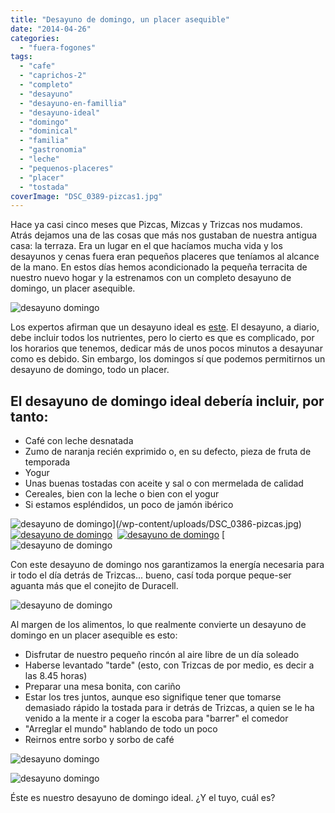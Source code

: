 ```yaml
---
title: "Desayuno de domingo, un placer asequible"
date: "2014-04-26"
categories:
  - "fuera-fogones"
tags:
  - "cafe"
  - "caprichos-2"
  - "completo"
  - "desayuno"
  - "desayuno-en-famillia"
  - "desayuno-ideal"
  - "domingo"
  - "dominical"
  - "familia"
  - "gastronomia"
  - "leche"
  - "pequenos-placeres"
  - "placer"
  - "tostada"
coverImage: "DSC_0389-pizcas1.jpg"
---
```


Hace ya casi cinco meses que Pizcas, Mizcas y Trizcas nos mudamos. Atrás dejamos una de las cosas que más nos gustaban de nuestra antigua casa: la terraza. Era un lugar en el que hacíamos mucha vida y los desayunos y cenas fuera eran pequeños placeres que teníamos al alcance de la mano. En estos días hemos acondicionado la pequeña terracita de nuestro nuevo hogar y la estrenamos con un completo desayuno de domingo, un placer asequible.

![desayuno domingo](images/DSC_0399-pizcas.jpg)

Los expertos afirman que un desayuno ideal es [este](http://www.elpais.com.uy/vida-actual/que-debe-tener-un-desayuno-para-ser-saludable-y-ademas-nutritivo.html "El desayuno ideal"). El desayuno, a diario, debe incluir todos los nutrientes, pero lo cierto es que es complicado, por los horarios que tenemos, dedicar más de unos pocos minutos a desayunar como es debido. Sin embargo, los domingos sí que podemos permitirnos un desayuno de domingo, todo un placer.

## El desayuno de domingo ideal debería incluir, por tanto:

- Café con leche desnatada
- Zumo de naranja recién exprimido o, en su defecto, pieza de fruta de temporada
- Yogur
- Unas buenas tostadas con aceite y sal o con mermelada de calidad
- Cereales, bien con la leche o bien con el yogur
- Si estamos espléndidos, un poco de jamón ibérico

![desayuno de domingo](images/DSC_0386-pizcas-300x199.jpg)](/wp-content/uploads/DSC_0386-pizcas.jpg) [![desayuno de domingo](images/DSC_0390-pizcas-300x199.jpg)](/wp-content/uploads/DSC_0390-pizcas.jpg)  [![desayuno de domingo](images/DSC_0392-pizcas-300x199.jpg)](/wp-content/uploads/DSC_0392-pizcas.jpg) [![desayuno de domingo](images/DSC_0383-pizcas-300x199.jpg)

Con este desayuno de domingo nos garantizamos la energía necesaria para ir todo el día detrás de Trizcas... bueno, casí toda porque peque-ser aguanta más que el conejito de Duracell.

![desayuno de domingo](images/DSC_0402-pizcas.jpg)

Al margen de los alimentos, lo que realmente convierte un desayuno de domingo en un placer asequible es esto:

- Disfrutar de nuestro pequeño rincón al aire libre de un día soleado
- Haberse levantado "tarde" (esto, con Trizcas de por medio, es decir a las 8.45 horas)
- Preparar una mesa bonita, con cariño
- Estar los tres juntos, aunque eso signifique tener que tomarse demasiado rápido la tostada para ir detrás de Trizcas, a quien se le ha venido a la mente ir a coger la escoba para "barrer" el comedor
- "Arreglar el mundo" hablando de todo un poco
- Reirnos entre sorbo y sorbo de café

![desayuno domingo](images/DSC_0389-pizcas.jpg)

![desayuno domingo](images/DSC_0384-pizcas.jpg)

Éste es nuestro desayuno de domingo ideal. ¿Y el tuyo, cuál es?
